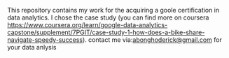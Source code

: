 This repository contains my work for the acquiring a goole certification in data analytics. I chose the case study (you can find more on coursera https://www.coursera.org/learn/google-data-analytics-capstone/supplement/7PGIT/case-study-1-how-does-a-bike-share-navigate-speedy-success).
contact me via:abonghoderick@gmail.com for your data anlysis
